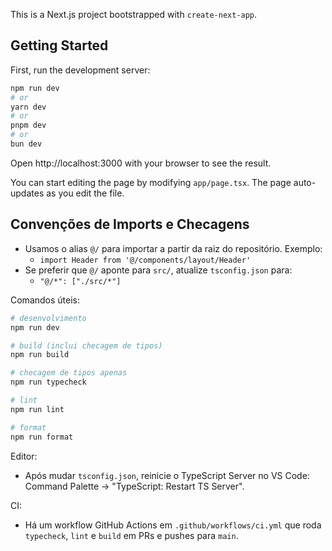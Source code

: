 This is a Next.js project bootstrapped with `create-next-app`.

## Getting Started

First, run the development server:

```bash
npm run dev
# or
yarn dev
# or
pnpm dev
# or
bun dev
```

Open http://localhost:3000 with your browser to see the result.

You can start editing the page by modifying `app/page.tsx`. The page auto-updates as you edit the file.

## Convenções de Imports e Checagens

- Usamos o alias `@/` para importar a partir da raiz do repositório. Exemplo:
  - `import Header from '@/components/layout/Header'`
- Se preferir que `@/` aponte para `src/`, atualize `tsconfig.json` para:
  - `"@/*": ["./src/*"]`

Comandos úteis:

```bash
# desenvolvimento
npm run dev

# build (inclui checagem de tipos)
npm run build

# checagem de tipos apenas
npm run typecheck

# lint
npm run lint

# format
npm run format
```

Editor:

- Após mudar `tsconfig.json`, reinicie o TypeScript Server no VS Code: Command Palette → "TypeScript: Restart TS Server".

CI:

- Há um workflow GitHub Actions em `.github/workflows/ci.yml` que roda `typecheck`, `lint` e `build` em PRs e pushes para `main`.


